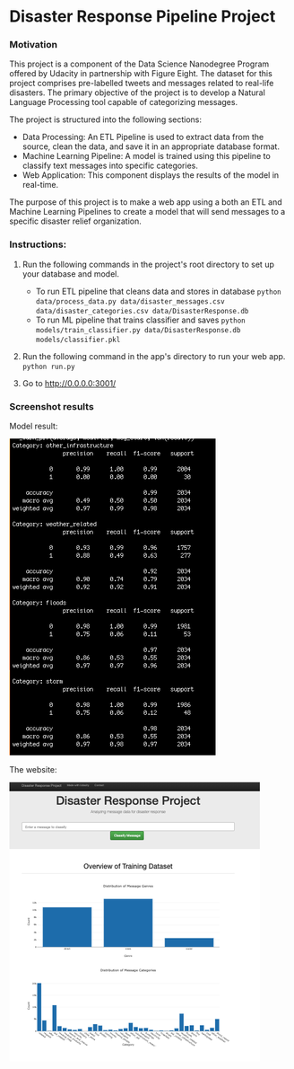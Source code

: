 # Disaster Response Pipeline Project

### Motivation
This project is a component of the Data Science Nanodegree Program offered by Udacity in partnership with Figure Eight. The dataset for this project comprises pre-labelled tweets and messages related to real-life disasters. The primary objective of the project is to develop a Natural Language Processing tool capable of categorizing messages.

The project is structured into the following sections:

- Data Processing: An ETL Pipeline is used to extract data from the source, clean the data, and save it in an appropriate database format.
- Machine Learning Pipeline: A model is trained using this pipeline to classify text messages into specific categories.
- Web Application: This component displays the results of the model in real-time.

The purpose of this project is to make a web app using a both an ETL and Machine Learning Pipelines to create a model that will send messages to a specific disaster relief organization. 

### Instructions:
1. Run the following commands in the project's root directory to set up your database and model.

    - To run ETL pipeline that cleans data and stores in database
        `python data/process_data.py data/disaster_messages.csv data/disaster_categories.csv data/DisasterResponse.db`
    - To run ML pipeline that trains classifier and saves
        `python models/train_classifier.py data/DisasterResponse.db models/classifier.pkl`

2. Run the following command in the app's directory to run your web app.
    `python run.py`

3. Go to http://0.0.0.0:3001/

### Screenshot results
Model result:

<img src='https://github.com/chloehuang123/Disaster-Response-Pipeline-Project/blob/main/Screenshot%202023-04-06%20at%201.27.50%20PM.png'/>

The website:

<img src='https://github.com/chloehuang123/Disaster-Response-Pipeline-Project/blob/main/Screenshot%202023-04-06%20at%201.36.51%20PM.png'/>
